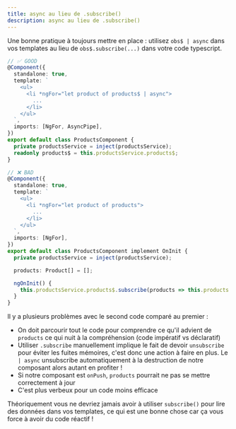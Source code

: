```yaml
---
title: async au lieu de .subscribe()
description: async au lieu de .subscribe()
---
```


Une bonne pratique à toujours mettre en place : utilisez `obs$ | async` dans vos templates au lieu de `obs$.subscribe(...)` dans votre code typescript.

```typescript
// ✅ GOOD
@Component({
  standalone: true,
  template: `
    <ul>
      <li *ngFor="let product of products$ | async">
        ...
      </li>
    </ul>
  `,
  imports: [NgFor, AsyncPipe],
})
export default class ProductsComponent {
  private productsService = inject(productsService);
  readonly products$ = this.productsService.products$;
}
```
```typescript
// ❌ BAD
@Component({
  standalone: true,
  template: `
    <ul>
      <li *ngFor="let product of products">
        ...
      </li>
    </ul>
  `,
  imports: [NgFor],
})
export default class ProductsComponent implement OnInit {
  private productsService = inject(productsService);

  products: Product[] = [];

  ngOnInit() {
    this.productsService.products$.subscribe(products => this.products = products)
  }
}
```

Il y a plusieurs problèmes avec le second code comparé au premier :
- On doit parcourir tout le code pour comprendre ce qu'il advient de `products` ce qui nuit à la compréhension (code impératif vs déclaratif)
- Utiliser `.subscribe` manuellement implique le fait de devoir `unsubscribe` pour éviter les fuites mémoires, c'est donc une action à faire en plus. Le `| async` unsubscribe automatiquement à la destruction de notre composant alors autant en profiter !
- Si notre composant est `onPush`, `products` pourrait ne pas se mettre correctement à jour
- C'est plus verbeux pour un code moins efficace

Théoriquement vous ne devriez jamais avoir à utiliser `subscribe()` pour lire des données dans vos templates, ce qui est une bonne chose car ça vous force à avoir du code réactif !